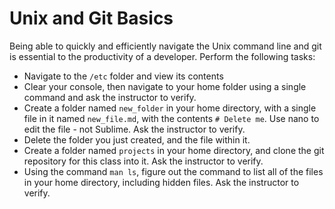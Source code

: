 # Unix and Git Basics

Being able to quickly and efficiently navigate the Unix command line and git is essential to the productivity of a developer. Perform the following tasks:

- Navigate to the `/etc` folder and view its contents
- Clear your console, then navigate to your home folder using a single command and ask the instructor to verify.
- Create a folder named `new_folder` in your home directory, with a single file in it named `new_file.md`, with the contents `# Delete me`. Use nano to edit the file - not Sublime. Ask the instructor to verify.
- Delete the folder you just created, and the file within it.
- Create a folder named `projects` in your home directory, and clone the git repository for this class into it. Ask the instructor to verify.
- Using the command `man ls`, figure out the command to list all of the files in your home directory, including hidden files. Ask the instructor to verify.